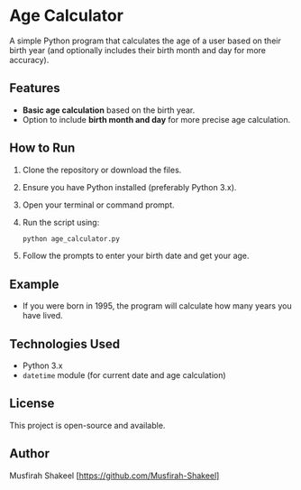 # Age Calculator
A simple Python program that calculates the age of a user based on their birth year (and optionally includes their birth month and day for more accuracy).
## Features
- **Basic age calculation** based on the birth year.
- Option to include **birth month and day** for more precise age calculation.
## How to Run
1. Clone the repository or download the files.
2. Ensure you have Python installed (preferably Python 3.x).
3. Open your terminal or command prompt.
4. Run the script using:

    ```bash
    python age_calculator.py
    ```

5. Follow the prompts to enter your birth date and get your age.

## Example
- If you were born in 1995, the program will calculate how many years you have lived.

## Technologies Used
- Python 3.x
- `datetime` module (for current date and age calculation)

## License
This project is open-source and available.
## Author
Musfirah Shakeel
[https://github.com/Musfirah-Shakeel]

